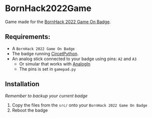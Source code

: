 # BornHack2022Game

Game made for the [BornHack 2022 Game On Badge](https://github.com/bornhack/badge2022).

## Requirements: 
- A `BornHack 2022 Game On Badge` 
- The badge running [CircetPython](https://circuitpython.org/).
- An analog stick connected to your badge using pins: `A2` and `A3` 
    - Or simular that works with [AnalogIn](https://learn.adafruit.com/circuitpython-essentials/circuitpython-analog-in)
    - The pins is set in `gamepad.py`

## Installation

*Remember to backup your current badge*

1. Copy the files from the `src/` onto your `BornHack 2022 Game On Badge`
2. Reboot the badge
